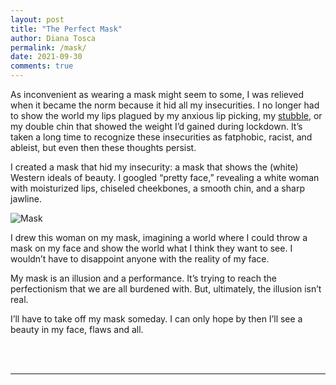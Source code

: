 ```yaml
---
layout: post
title: "The Perfect Mask"
author: Diana Tosca
permalink: /mask/
date: 2021-09-30
comments: true
---
```


As inconvenient as wearing a mask might seem to some, I was relieved when it became the norm because it hid all my insecurities. I no longer had to show the world my lips plagued by my anxious lip picking, my [stubble](https://www.uclahealth.org/obgyn/hirsutism), or my double chin that showed the weight I’d gained during lockdown. It’s taken a long time to recognize these insecurities as fatphobic, racist, and ableist, but even then these thoughts persist.

I created a mask that hid my insecurity: a mask that shows the (white) Western ideals of beauty. I googled “pretty face,” revealing a white woman with moisturized lips, chiseled cheekbones, a smooth chin, and a sharp jawline.

 ![Mask](https://dtosca.github.io/ideation-and-prototyping/assets/mask.jpg)

I drew this woman on my mask, imagining a world where I could throw a mask on my face and show the world what I think they want to see. I wouldn’t have to disappoint anyone with the reality of my face.

My mask is an illusion and a performance. It’s trying to reach the perfectionism that we are all burdened with. But, ultimately, the illusion isn’t real. 

I’ll have to take off my mask someday. I can only hope by then I’ll see a beauty in my face, flaws and all.

<br>
<br>
  <hr>